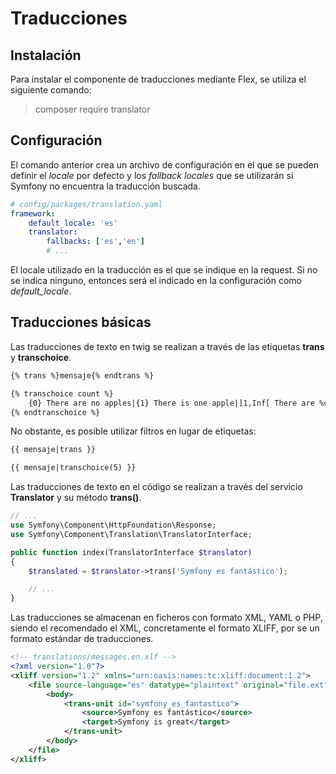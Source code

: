 Traducciones
============


Instalación
-----------

Para instalar el componente de traducciones mediante Flex, se utiliza el siguiente comando:

> composer require translator


Configuración
-------------

El comando anterior crea un archivo de configuración en el que se pueden definir el *locale* por defecto y los *fallback locales* que se utilizarán si Symfony no encuentra la traducción buscada.


```yml
# config/packages/translation.yaml
framework:
    default_locale: 'es'
    translator:
        fallbacks: ['es','en']
        # ...
```

El locale utilizado en la traducción es el que se indique en la request. Si no se indica ninguno, entonces será el indicado en la configuración como *default_locale*.


Traducciones básicas
--------------------

Las traducciones de texto en twig se realizan a través de las etiquetas **trans** y **transchoice**.

```html
{% trans %}mensaje{% endtrans %}

{% transchoice count %}
    {0} There are no apples|{1} There is one apple|]1,Inf[ There are %count% apples
{% endtranschoice %}
```

No obstante, es posible utilizar filtros en lugar de etiquetas:

```html
{{ mensaje|trans }}

{{ mensaje|transchoice(5) }}
```


Las traducciones de texto en el código se realizan a través del servicio **Translator** y su método **trans()**.

```php
// ...
use Symfony\Component\HttpFoundation\Response;
use Symfony\Component\Translation\TranslatorInterface;

public function index(TranslatorInterface $translator)
{
    $translated = $translator->trans('Symfony es fantástico');

    // ...
}
```

Las traducciones se almacenan en ficheros con formato XML, YAML o PHP, siendo el recomendado el XML, concretamente el formato XLIFF, por se un formato estándar de traducciones.

```xml
<!-- translations/messages.en.xlf -->
<?xml version="1.0"?>
<xliff version="1.2" xmlns="urn:oasis:names:tc:xliff:document:1.2">
    <file source-language="es" datatype="plaintext" original="file.ext">
        <body>
            <trans-unit id="symfony_es_fantastico">
                <source>Symfony es fantástico</source>
                <target>Symfony is great</target>
            </trans-unit>
        </body>
    </file>
</xliff>
```


